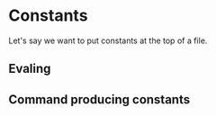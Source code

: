 # Constants

Let's say we want to put constants at the top of a file. 

## Evaling 


## Command producing constants
